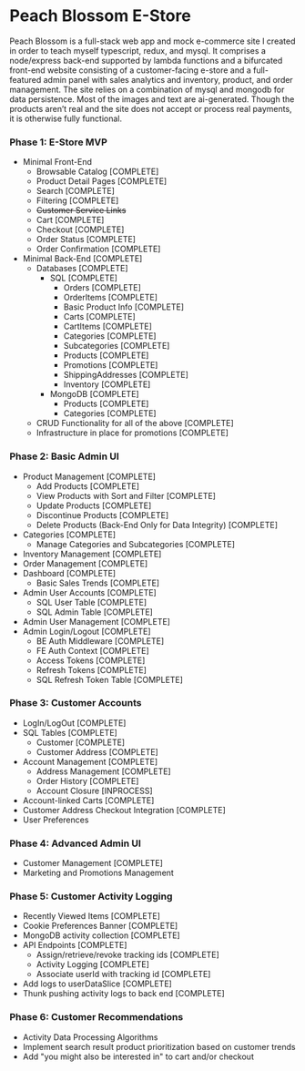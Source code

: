 # Peach Blossom E-Store

Peach Blossom is a full-stack web app and mock e-commerce site I created in order to teach myself typescript, redux, and mysql. It comprises a node/express back-end supported by lambda functions and a bifurcated front-end website consisting of a customer-facing e-store and a full-featured admin panel with sales analytics and inventory, product, and order management. The site relies on a combination of mysql and mongodb for data persistence. Most of the images and text are ai-generated. Though the products aren’t real and the site does not accept or process real payments, it is otherwise fully functional.

### Phase 1: E-Store MVP

-   Minimal Front-End
    -   Browsable Catalog [COMPLETE]
    -   Product Detail Pages [COMPLETE]
    -   Search [COMPLETE]
    -   Filtering [COMPLETE]
    -   ~~Customer Service Links~~
    -   Cart [COMPLETE]
    -   Checkout [COMPLETE]
    -   Order Status [COMPLETE]
    -   Order Confirmation [COMPLETE]
-   Minimal Back-End [COMPLETE]
    -   Databases [COMPLETE]
        -   SQL [COMPLETE]
            -   Orders [COMPLETE]
            -   OrderItems [COMPLETE]
            -   Basic Product Info [COMPLETE]
            -   Carts [COMPLETE]
            -   CartItems [COMPLETE]
            -   Categories [COMPLETE]
            -   Subcategories [COMPLETE]
            -   Products [COMPLETE]
            -   Promotions [COMPLETE]
            -   ShippingAddresses [COMPLETE]
            -   Inventory [COMPLETE]
        -   MongoDB [COMPLETE]
            -   Products [COMPLETE]
            -   Categories [COMPLETE]
    -   CRUD Functionality for all of the above [COMPLETE]
    -   Infrastructure in place for promotions [COMPLETE]

### Phase 2: Basic Admin UI

-   Product Management [COMPLETE]
    -   Add Products [COMPLETE]
    -   View Products with Sort and Filter [COMPLETE]
    -   Update Products [COMPLETE]
    -   Discontinue Products [COMPLETE]
    -   Delete Products (Back-End Only for Data Integrity) [COMPLETE]
-   Categories [COMPLETE]
    -   Manage Categories and Subcategories [COMPLETE]
-   Inventory Management [COMPLETE]
-   Order Management [COMPLETE]
-   Dashboard [COMPLETE]
    -   Basic Sales Trends [COMPLETE]
-   Admin User Accounts [COMPLETE]
    -   SQL User Table [COMPLETE]
    -   SQL Admin Table [COMPLETE]
-   Admin User Management [COMPLETE]
-   Admin Login/Logout [COMPLETE]
    -   BE Auth Middleware [COMPLETE]
    -   FE Auth Context [COMPLETE]
    -   Access Tokens [COMPLETE]
    -   Refresh Tokens [COMPLETE]
    -   SQL Refresh Token Table [COMPLETE]

### Phase 3: Customer Accounts

-   LogIn/LogOut [COMPLETE]
-   SQL Tables [COMPLETE]
    -   Customer [COMPLETE]
    -   Customer Address [COMPLETE]
-   Account Management [COMPLETE]
    -   Address Management [COMPLETE]
    -   Order History [COMPLETE]
    -   Account Closure [INPROCESS]
-   Account-linked Carts [COMPLETE]
-   Customer Address Checkout Integration [COMPLETE]
-   User Preferences

### Phase 4: Advanced Admin UI

-   Customer Management [COMPLETE]
-   Marketing and Promotions Management

### Phase 5: Customer Activity Logging

-   Recently Viewed Items [COMPLETE]
-   Cookie Preferences Banner [COMPLETE]
-   MongoDB activity collection [COMPLETE]
-   API Endpoints [COMPLETE]
    -   Assign/retrieve/revoke tracking ids [COMPLETE]
    -   Activity Logging [COMPLETE]
    -   Associate userId with tracking id [COMPLETE]
-   Add logs to userDataSlice [COMPLETE]
-   Thunk pushing activity logs to back end [COMPLETE]

### Phase 6: Customer Recommendations

-   Activity Data Processing Algorithms
-   Implement search result product prioritization based on customer trends
-   Add "you might also be interested in" to cart and/or checkout
